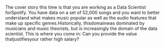 The cover story this time is that you are working as a Data Scientist forSpotify. You have data on a set of 52,000 songs and you want to better understand what makes music popular as well as the audio features that make up specific genres.Historically, thisdomainwas dominated by musicians and music theorists, but is increasingly the domain of the data scientist. This is where you come in: Can you provide the value thatjustifiesyour rather high salary?
